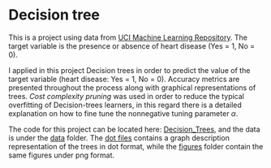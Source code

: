 # Decision tree

This is a project using data from [UCI Machine Learning Repository](https://archive.ics.uci.edu/ml/datasets). The target variable is the presence or absence of heart disease (Yes = 1, No = 0).

I applied in this project Decision trees in order to predict the value of the target variable (heart disease: Yes = 1, No = 0). Accuracy metrics are presented throughout the process along with graphical representations of trees. *Cost complexity pruning* was used in order to reduce the typical overfitting of Decision-trees learners, in this regard there is a detailed explanation on how to fine tune the nonnegative tuning parameter $\alpha$.

The code for this project can be located here: [Decision_Trees](decision_tree.ipynb), and the data is under the [data](data) folder. The [dot files](dot&#32;files) contains a graph description representation of the trees in dot format, while the [figures](figures) folder contain the same figures under png format.
